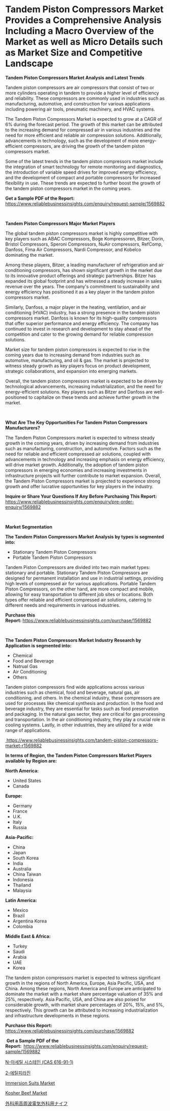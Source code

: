 <p><h1>Tandem Piston Compressors Market Provides a Comprehensive Analysis Including a Macro Overview of the Market as well as Micro Details such as Market Size and Competitive Landscape</h1></p><p><strong>Tandem Piston Compressors Market Analysis and Latest Trends</strong></p>
<p><p>Tandem piston compressors are air compressors that consist of two or more cylinders operating in tandem to provide a higher level of efficiency and reliability. These compressors are commonly used in industries such as manufacturing, automotive, and construction for various applications including powering air tools, pneumatic machinery, and HVAC systems.</p><p>The Tandem Piston Compressors Market is expected to grow at a CAGR of 6% during the forecast period. The growth of this market can be attributed to the increasing demand for compressed air in various industries and the need for more efficient and reliable air compression solutions. Additionally, advancements in technology, such as the development of more energy-efficient compressors, are driving the growth of the tandem piston compressors market.</p><p>Some of the latest trends in the tandem piston compressors market include the integration of smart technology for remote monitoring and diagnostics, the introduction of variable speed drives for improved energy efficiency, and the development of compact and portable compressors for increased flexibility in use. These trends are expected to further boost the growth of the tandem piston compressors market in the coming years.</p></p>
<p><strong>Get a Sample PDF of the Report:&nbsp;</strong> <a href="https://www.reliablebusinessinsights.com/enquiry/request-sample/1569882">https://www.reliablebusinessinsights.com/enquiry/request-sample/1569882</a></p>
<p>&nbsp;</p>
<p><strong>Tandem Piston Compressors Major Market Players</strong></p>
<p><p>The global tandem piston compressors market is highly competitive with key players such as ABAC Compressors, Boge Kompressoren, Bitzer, Dorin, Bristol Compressors, Speroni Compressors, NuAir compressors, RefComp, Danfoss, Fima Air Compressors, Nardi Compressor, and Kobelco dominating the market.</p><p>Among these players, Bitzer, a leading manufacturer of refrigeration and air conditioning compressors, has shown significant growth in the market due to its innovative product offerings and strategic partnerships. Bitzer has expanded its global footprint and has witnessed a steady increase in sales revenue over the years. The company's commitment to sustainability and energy efficiency has positioned it as a key player in the tandem piston compressors market.</p><p>Similarly, Danfoss, a major player in the heating, ventilation, and air conditioning (HVAC) industry, has a strong presence in the tandem piston compressors market. Danfoss is known for its high-quality compressors that offer superior performance and energy efficiency. The company has continued to invest in research and development to stay ahead of the competition and cater to the growing demand for reliable compression solutions.</p><p>Market size for tandem piston compressors is expected to rise in the coming years due to increasing demand from industries such as automotive, manufacturing, and oil & gas. The market is projected to witness steady growth as key players focus on product development, strategic collaborations, and expansion into emerging markets.</p><p>Overall, the tandem piston compressors market is expected to be driven by technological advancements, increasing industrialization, and the need for energy-efficient solutions. Key players such as Bitzer and Danfoss are well-positioned to capitalize on these trends and achieve further growth in the market.</p></p>
<p>&nbsp;</p>
<p><strong>What Are The Key Opportunities For Tandem Piston Compressors Manufacturers?</strong></p>
<p><p>The Tandem Piston Compressors market is expected to witness steady growth in the coming years, driven by increasing demand from industries such as manufacturing, construction, and automotive. Factors such as the need for reliable and efficient compressed air solutions, coupled with advancements in technology and increasing emphasis on energy efficiency, will drive market growth. Additionally, the adoption of tandem piston compressors in emerging economies and increasing investments in infrastructure projects will further contribute to market expansion. Overall, the Tandem Piston Compressors market is projected to experience strong growth and offer lucrative opportunities for key players in the industry.</p></p>
<p><strong>Inquire or Share Your Questions If Any Before Purchasing This Report:</strong> <a href="https://www.reliablebusinessinsights.com/enquiry/pre-order-enquiry/1569882">https://www.reliablebusinessinsights.com/enquiry/pre-order-enquiry/1569882</a></p>
<p>&nbsp;</p>
<p><strong>Market Segmentation</strong></p>
<p><strong>The Tandem Piston Compressors Market Analysis by types is segmented into:</strong></p>
<p><ul><li>Stationary Tandem Piston Compressors</li><li>Portable Tandem Piston Compressors</li></ul></p>
<p><p>Tandem Piston Compressors are divided into two main market types: stationary and portable. Stationary Tandem Piston Compressors are designed for permanent installation and use in industrial settings, providing high levels of compressed air for various applications. Portable Tandem Piston Compressors, on the other hand, are more compact and mobile, allowing for easy transportation to different job sites or locations. Both types offer reliable and efficient compressed air solutions, catering to different needs and requirements in various industries.</p></p>
<p><strong>Purchase this Report:&nbsp;</strong><a href="https://www.reliablebusinessinsights.com/purchase/1569882">https://www.reliablebusinessinsights.com/purchase/1569882</a></p>
<p>&nbsp;</p>
<p><strong>The Tandem Piston Compressors Market Industry Research by Application is segmented into:</strong></p>
<p><ul><li>Chemical</li><li>Food and Beverage</li><li>Natrual Gas</li><li>Air Conditioning</li><li>Others</li></ul></p>
<p><p>Tandem piston compressors find wide applications across various industries such as chemical, food and beverage, natural gas, air conditioning, and others. In the chemical industry, these compressors are used for processes like chemical synthesis and production. In the food and beverage industry, they are essential for tasks such as food preservation and packaging. In the natural gas sector, they are critical for gas processing and transportation. In the air conditioning industry, they play a crucial role in cooling systems. Lastly, in other industries, they are utilized for a wide range of applications.</p></p>
<p><a href="https://www.reliablebusinessinsights.com/tandem-piston-compressors-market-r1569882">&nbsp;https://www.reliablebusinessinsights.com/tandem-piston-compressors-market-r1569882</a></p>
<p><strong>In terms of Region, the Tandem Piston Compressors Market Players available by Region are:</strong></p>
<p>
    <p> <strong> North America: </strong>
        <ul>
            <li>United States</li>
            <li>Canada</li>
        </ul>
        </p> 
    <p> <strong> Europe: </strong>
        <ul>
            <li>Germany</li>
            <li>France</li>
            <li>U.K.</li>
            <li>Italy</li>
            <li>Russia</li>
        </ul>
        </p> 
    <p> <strong> Asia-Pacific: </strong>
        <ul>
            <li>China</li>
            <li>Japan</li>
            <li>South Korea</li>
            <li>India</li>
            <li>Australia</li>
            <li>China Taiwan</li>
            <li>Indonesia</li>
            <li>Thailand</li>
            <li>Malaysia</li>
        </ul>
        </p> 
    <p> <strong> Latin America: </strong>
        <ul>
            <li>Mexico</li>
            <li>Brazil</li>
            <li>Argentina Korea</li>
            <li>Colombia</li>
        </ul>
        </p> 
    <p> <strong> Middle East & Africa: </strong>
        <ul>
            <li>Turkey</li>
            <li>Saudi</li>
            <li>Arabia</li>
            <li>UAE</li>
            <li>Korea</li>
        </ul>
    </p>
    </p>
<p><p>The tandem piston compressors market is expected to witness significant growth in the regions of North America, Europe, Asia Pacific, USA, and China. Among these regions, North America and Europe are anticipated to dominate the market with a market share percentage valuation of 35% and 25%, respectively. Asia Pacific, USA, and China are also poised for considerable growth, with market share percentages of 20%, 15%, and 5%, respectively. This growth can be attributed to increasing industrialization and infrastructure developments in these regions.</p></p>
<p><strong>Purchase this Report: </strong><a href="https://www.reliablebusinessinsights.com/purchase/1569882">https://www.reliablebusinessinsights.com/purchase/1569882</a></p>
<p>&nbsp;<strong>Get a Sample PDF of the Report:&nbsp;&nbsp;</strong><a href="https://www.reliablebusinessinsights.com/enquiry/request-sample/1569882">https://www.reliablebusinessinsights.com/enquiry/request-sample/1569882</a></p>
<p><strong></strong></p>
<p><p><a href="https://medium.com/@kellylyncyh543964/n-%EC%95%84%EC%84%B8%ED%8B%B8%EC%8B%9C%EC%8A%A4%ED%85%8C%EC%9D%B8-cas-616-91-1-%EC%8B%9C%EC%9E%A5-%EA%B7%9C%EB%AA%A8-cagr-%ED%8A%B8%EB%A0%8C%EB%93%9C-2024-2030-6ae711900f79">N-아세틸 시스테인 (CAS 616-91-1)</a></p><p><a href="https://medium.com/@bustersipes981/2-%EC%97%90%EC%B9%A0%ED%94%BC%EB%9D%BC%EC%A7%84-%EC%8B%9C%EC%9E%A5-2031%EB%85%84%EA%B9%8C%EC%A7%80%EC%9D%98-%ED%8A%B8%EB%A0%8C%EB%93%9C-%EC%98%88%EC%B8%A1-%EB%B0%8F-%EA%B2%BD%EC%9F%81-%EB%B6%84%EC%84%9D-eb90aacb81b1">2-에틸피라진</a></p><p><a href="https://github.com/NaomieConner2023/Market-Research-Report-List-1/blob/main/immersion-suits-market.md">Immersion Suits Market</a></p><p><a href="https://github.com/EbonyHane1955/Market-Research-Report-List-1/blob/main/kosher-beef-market.md">Kosher Beef Market</a></p><p><a href="https://medium.com/@kelsitorphy644/%E6%89%8B%E8%A1%93%E7%94%A8%E9%AB%98%E5%91%A8%E6%B3%A2%E9%9B%BB%E6%B0%97%E3%83%A1%E3%82%B9%E3%81%AE%E5%B8%82%E5%A0%B4%E5%8B%95%E5%90%91%E3%81%A8%E5%B8%82%E5%A0%B4%E5%88%86%E6%9E%90%E3%81%AF-2024%E5%B9%B4%E3%81%8B%E3%82%892031%E5%B9%B4%E3%81%BE%E3%81%A7%E3%81%AE%E4%BA%88%E6%B8%AC%E3%81%A8%E3%81%AA%E3%81%A3%E3%81%A6%E3%81%84%E3%81%BE%E3%81%99-f955d84bd3bb">外科用高周波電気外科用ナイフ</a></p></p>